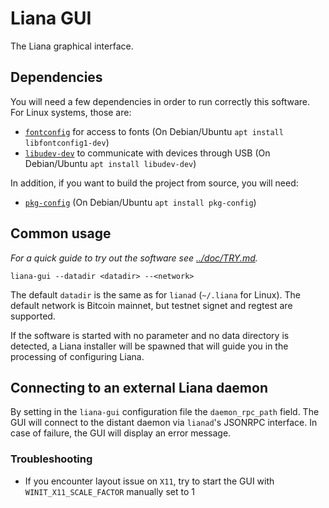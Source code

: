 # Liana GUI

The Liana graphical interface.

## Dependencies

You will need a few dependencies in order to run correctly this software. For Linux systems, those
are:
- [`fontconfig`](https://www.freedesktop.org/wiki/Software/fontconfig/) for access to fonts (On Debian/Ubuntu `apt install libfontconfig1-dev`)
- [`libudev-dev`](https://www.freedesktop.org/software/systemd/man/libudev.html) to communicate with devices through USB (On Debian/Ubuntu `apt install libudev-dev`)

In addition, if you want to build the project from source, you will need:
- [`pkg-config`](https://www.freedesktop.org/wiki/Software/pkg-config/) (On Debian/Ubuntu `apt install pkg-config`)


## Common usage

*For a quick guide to try out the software see [../doc/TRY.md](../doc/TRY.md).*

```
liana-gui --datadir <datadir> --<network>
```

The default `datadir` is the same as for `lianad` (`~/.liana` for Linux). The default network is
Bitcoin mainnet, but testnet signet and regtest are supported.

If the software is started with no parameter and no data directory is detected, a Liana installer
will be spawned that will guide you in the processing of configuring Liana.

## Connecting to an external Liana daemon

By setting in the `liana-gui` configuration file the `daemon_rpc_path`
field. The GUI will connect to the distant daemon via `lianad`'s
JSONRPC interface. In case of failure, the GUI will display an error
message.

### Troubleshooting

- If you encounter layout issue on `X11`, try to start the GUI with `WINIT_X11_SCALE_FACTOR`
  manually set to 1

